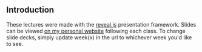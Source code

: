 ## Introduction

These lectures were made with the [reveal.js](https://github.com/hakimel/reveal.js/) presentation framework. Slides can be viewed [on my personal website](http://losingtime.ca/presentations/vism2004_week1_lecture.html) following each class. To change slide decks, simply update week(x) in the url to whichever week you'd like to see.  
<!---
your comment goes here
and here
-->
